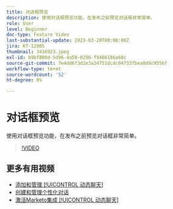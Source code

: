 ```yaml
---
title: 对话框预览
description: 使用对话框预览功能，在发布之前预览对话框非常简单。
role: User
level: Beginner
doc-type: Feature Video
last-substantial-update: 2023-03-20T00:00:00Z
jira: KT-12965
thumbnail: 3416923.jpeg
exl-id: b9bf800d-5d96-4a58-8296-f9466186a68c
source-git-commit: 7e4dd6f3d2e3a34751dcdc047337bea0d9c955bf
workflow-type: tm+mt
source-wordcount: '52'
ht-degree: 0%

---
```


# 对话框预览

使用对话框预览功能，在发布之前预览对话框非常简单。

>[!VIDEO](https://video.tv.adobe.com/v/3416923/?quality=12&learn=on)

## 更多有用视频

* [添加和管理 [!UICONTROL 动态聊天] ](user-management.md)
* [创建和管理个性化对话](dialogue-management.md)
* [激活Marketo集成 [!UICONTROL 动态聊天] ](marketo-integration.md)
